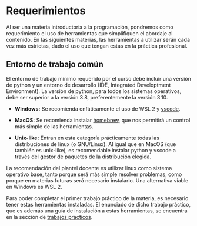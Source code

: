 # Requerimientos

Al ser una materia introductoria a la programación, pondremos como requerimiento el uso de herramientas que simplifiquen
el abordaje al contenido.
En las siguientes materias, las herramientas a utilizar serán cada vez más estrictas, dado el uso que tengan estas en la
práctica profesional.

## Entorno de trabajo común

El entorno de trabajo mínimo requerido por el curso debe incluir una versión de python y un entorno de desarrollo (IDE,
Integrated Developtment Environment).
La versión de python, para todos los sistemas operativos, debe ser superior a la versión 3.8, preferentemente la versión
3.10.

-   **Windows:** Se recomienda enfáticamente el uso de WSL 2 y [vscode](https://code.visualstudio.com/).

-   **MacOS:** Se recomienda instalar [homebrew](https://brew.sh/), que nos permitirá un control más simple de las
    herramientas.

-   **Unix-like:** Entran en esta categoría prácticamente todas las distribuciones de linux (o GNU/Linux).
    Al igual que en MacOS (que también es unix-like), es recomendable instalar python y vscode a través del gestor de
    paquetes de la distribución elegida.

La recomendación del plantel docente es utilizar linux como sistema operativo base, tanto porque será más simple
resolver problemas, como porque en materias futuras será necesario instalarlo.
Una alternativa viable en Windows es WSL 2.

Para poder completar el primer trabajo práctico de la materia, es necesario tener estas herramientas instaladas.
El enunciado de dicho trabajo práctico, que es además una guía de instalación a estas herramientas, se encuentra en la
sección de [trabajos prácticos](/tps).
